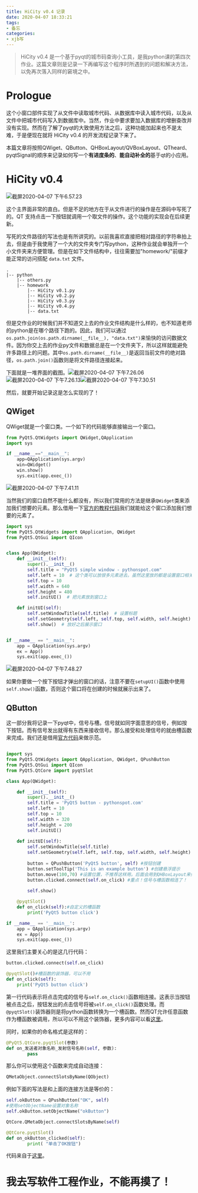 ```yaml
---
title: HiCity v0.4 记录
date: 2020-04-07 18:33:21
tags:
- 备忘
categories:
- xjb写
---
```


> HiCity v0.4 是一个基于pyqt的城市码查询小工具，是我python课的第四次作业。这篇文章则是记录一下再编写这个程序时所遇到的问题和解决方法，以免再次落入同样的窘境之中。

<!-- more -->

# Prologue

这个小窗口部件实现了从文件中读取城市代码、从数据库中读入城市代码，以及从文件中把城市代码写入到数据库中。当然，作业中要求要加入数据库的增删查改并没有实现。然而在了解了pyqt的大致使用方法之后，这种功能加起来也不是太难，于是便现在就将 HiCity v0.4 的开发流程记录下来了。

本篇文章将按照QWiget、QButton、QHBoxLayout/QVBoxLayout、QTheard、pyqtSignal的顺序来记录如何写一个**有进度条的**、**能自动补全的**基于qt的小应用。

# HiCity v0.4

![截屏2020-04-07 下午6.57.23](截屏2020-04-07-下午6.57.23.png "程序主界面")

这个主界面非常的直白。但是不足的地方在于从文件进行的操作是在源码中写死了的。QT 支持点击一下按钮就调用一个取文件的操作。这个功能的实现会在后续更新。

写死的文件路径的写法也是有所讲究的。以前我喜欢直接把相对路径的字符串拍上去，但是由于我使用了一个大的文件夹专门写python，这种作业就会单独开一个小文件夹来方便管理。但是在如下文件结构中，往往需要加"homework/"前缀才能正常的访问搭配 `data.txt` 文件。
```
.
|-- python
    |-- others.py
    |-- homework
        |-- HiCity v0.1.py
        |-- HiCity v0.2.py
        |-- HiCity v0.3.py
        |-- HiCity v0.4.py
        |-- data.txt
```

但是交作业的时候我们并不知道交上去的作业文件结构是什么样的，也不知道老师的python是在哪个路径下跑的。因此，我们可以通过 `os.path.join(os.path.dirname(__file__), "data.txt")`来愉快的访问数据文件。因为你交上去的作业py文件和数据总是在一个文件夹下，所以这样就能避免许多路径上的问题。其中`os.path.dirname(__file__)`是返回当前文件的绝对路径，`os.path.join()`函数则是将文件路径连接起来。

下面就是一堆界面的截图。![截屏2020-04-07 下午7.26.06](截屏2020-04-07-下午7.26.06.png "正在载入的样子")![截屏2020-04-07 下午7.26.13](截屏2020-04-07-下午7.26.13.png "载入完成的样子")![截屏2020-04-07 下午7.30.51](截屏2020-04-07-下午7.30.51.png "查询的样子")

然后，就要开始记录这是怎么实现的了！

## QWiget

QWiget就是一个窗口类。一个如下的代码能够直接输出一个窗口。

```python
from PyQt5.QtWidgets import QWidget,QApplication
import sys

if __name__=="__main__":
    app=QApplication(sys.argv)
    win=QWidget()
    win.show()
    sys.exit(app.exec_())
```

![截屏2020-04-07 下午7.41.11](截屏2020-04-07-下午7.41.11.png "大概长这样")

当然我们的窗口自然不能什么都没有，所以我们常用的方法是继承`QWidget`类来添加我们想要的元素。那么借用一下[官方的教程代码](https://pythonspot.com/pyqt5-window/)我们就能给这个窗口添加我们想要的元素了。

```python
import sys
from PyQt5.QtWidgets import QApplication, QWidget
from PyQt5.QtGui import QIcon


class App(QWidget):
    def __init__(self):
        super().__init__()
        self.title = "PyQt5 simple window - pythonspot.com"
        self.left = 10  # 这个类可以放很多元素进去。虽然这里放的都是设置窗口相关的元素，但是能放置的不一定非得是Qt相关的元素
        self.top = 10
        self.width = 640
        self.height = 480
        self.initUI()  # 把元素放到窗口上

    def initUI(self):
        self.setWindowTitle(self.title)  # 设置标题
        self.setGeometry(self.left, self.top, self.width, self.height)  # 设置大小
        self.show()  # 放好之后展示窗口


if __name__ == "__main__":
    app = QApplication(sys.argv)
    ex = App()
    sys.exit(app.exec_())

```

![截屏2020-04-07 下午7.48.27](截屏2020-04-07-下午7.48.27.png "于是他有了预设大小以及一个标题")

如果你要做一个按下按钮才弹出的窗口的话，注意不要在`setupUI()`函数中使用`self.show()`函数，否则这个窗口将在创建的时候就展示出来了。

## QButton

这一部分我将记录一下pyqt中，信号与槽。信号就如同字面意思的信号，例如按下按钮。而有信号发出就得有东西来接收信号。那么接受和处理信号的就由槽函数来完成。我们还是借用[官方代码](https://pythonspot.com/pyqt5-buttons/)来做示范。

```python

import sys
from PyQt5.QtWidgets import QApplication, QWidget, QPushButton
from PyQt5.QtGui import QIcon
from PyQt5.QtCore import pyqtSlot

class App(QWidget):

    def __init__(self):
        super().__init__()
        self.title = 'PyQt5 button - pythonspot.com'
        self.left = 10
        self.top = 10
        self.width = 320
        self.height = 200
        self.initUI()
    
    def initUI(self):
        self.setWindowTitle(self.title)
        self.setGeometry(self.left, self.top, self.width, self.height)
        
        button = QPushButton('PyQt5 button', self) #按钮创建
        button.setToolTip('This is an example button') #创建悬浮提示
        button.move(100,70) #设置位置，不推荐这样用。后面会用到QHBoxLayout来做自适应
        button.clicked.connect(self.on_click) #重点！信号与槽函数相连了！
        
        self.show()

    @pyqtSlot()
    def on_click(self):#自定义的槽函数
        print('PyQt5 button click')

if __name__ == '__main__':
    app = QApplication(sys.argv)
    ex = App()
    sys.exit(app.exec_())
```

这里我们主要关心的是这几行代码：

```python
button.clicked.connect(self.on_click)

@pyqtSlot()#槽函数的装饰器，可以不用
def on_click(self):
    print('PyQt5 button click')
```

第一行代码表示将点击完成的信号与`self.on_click()`函数相连接。这表示当按钮被点击之后，按钮发出的点击信号将被`self.on_click()`函数处理。而`@pyqtSlot()`装饰器则是将python函数转换为一个槽函数。然而QT允许任意函数作为槽函数被调用，所以可以不用这个装饰器，更多内容可以看[这里](https://stackoverflow.com/questions/45841843/function-of-pyqtslot)。

同时，如果你的命名格式是这样的：

```python
@PyQt5.QtCore.pyqtSlot(参数)
def on_发送者对象名称_发射信号名称(self, 参数):
        pass
```

那么你可以使用这个函数来完成自动连接：

```python
QMetaObject.connectSlotsByName(QObject)
```

例如下面的写法是和上面的连接方法是等价的：

```python
self.okButton = QPushButton("OK", self)
#使用setObjectName设置对象名称
self.okButton.setObjectName("okButton")

QtCore.QMetaObject.connectSlotsByName(self)

@QtCore.pyqtSlot()    
def on_okButton_clicked(self):
        print( "单击了OK按钮")
```

代码来自于[这里](https://blog.csdn.net/broadview2006/article/details/80132757?depth_1-utm_source=distribute.pc_relevant.none-task-blog-BlogCommendFromBaidu-1&utm_source=distribute.pc_relevant.none-task-blog-BlogCommendFromBaidu-1)。

# 我去写软件工程作业，不能再摸了！

